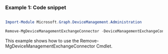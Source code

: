 ### Example 1: Code snippet

```powershell

Import-Module Microsoft.Graph.DeviceManagement.Administration

Remove-MgDeviceManagementExchangeConnector -DeviceManagementExchangeConnectorId $deviceManagementExchangeConnectorId

```
This example shows how to use the Remove-MgDeviceManagementExchangeConnector Cmdlet.

